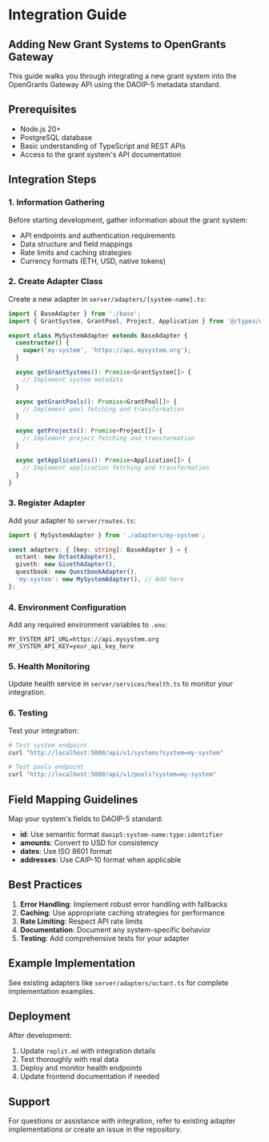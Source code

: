# Integration Guide

## Adding New Grant Systems to OpenGrants Gateway

This guide walks you through integrating a new grant system into the OpenGrants Gateway API using the DAOIP-5 metadata standard.

## Prerequisites

- Node.js 20+
- PostgreSQL database
- Basic understanding of TypeScript and REST APIs
- Access to the grant system's API documentation

## Integration Steps

### 1. Information Gathering

Before starting development, gather information about the grant system:

- API endpoints and authentication requirements
- Data structure and field mappings
- Rate limits and caching strategies
- Currency formats (ETH, USD, native tokens)

### 2. Create Adapter Class

Create a new adapter in `server/adapters/[system-name].ts`:

```typescript
import { BaseAdapter } from './base';
import { GrantSystem, GrantPool, Project, Application } from '@/types/daoip5';

export class MySystemAdapter extends BaseAdapter {
  constructor() {
    super('my-system', 'https://api.mysystem.org');
  }

  async getGrantSystems(): Promise<GrantSystem[]> {
    // Implement system metadata
  }

  async getGrantPools(): Promise<GrantPool[]> {
    // Implement pool fetching and transformation
  }

  async getProjects(): Promise<Project[]> {
    // Implement project fetching and transformation
  }

  async getApplications(): Promise<Application[]> {
    // Implement application fetching and transformation
  }
}
```

### 3. Register Adapter

Add your adapter to `server/routes.ts`:

```typescript
import { MySystemAdapter } from './adapters/my-system';

const adapters: { [key: string]: BaseAdapter } = {
  octant: new OctantAdapter(),
  giveth: new GivethAdapter(),
  questbook: new QuestbookAdapter(),
  'my-system': new MySystemAdapter(), // Add here
};
```

### 4. Environment Configuration

Add any required environment variables to `.env`:

```
MY_SYSTEM_API_URL=https://api.mysystem.org
MY_SYSTEM_API_KEY=your_api_key_here
```

### 5. Health Monitoring

Update health service in `server/services/health.ts` to monitor your integration.

### 6. Testing

Test your integration:

```bash
# Test system endpoint
curl "http://localhost:5000/api/v1/systems?system=my-system"

# Test pools endpoint
curl "http://localhost:5000/api/v1/pools?system=my-system"
```

## Field Mapping Guidelines

Map your system's fields to DAOIP-5 standard:

- **id**: Use semantic format `daoip5:system-name:type:identifier`
- **amounts**: Convert to USD for consistency
- **dates**: Use ISO 8601 format
- **addresses**: Use CAIP-10 format when applicable

## Best Practices

1. **Error Handling**: Implement robust error handling with fallbacks
2. **Caching**: Use appropriate caching strategies for performance
3. **Rate Limiting**: Respect API rate limits
4. **Documentation**: Document any system-specific behavior
5. **Testing**: Add comprehensive tests for your adapter

## Example Implementation

See existing adapters like `server/adapters/octant.ts` for complete implementation examples.

## Deployment

After development:

1. Update `replit.md` with integration details
2. Test thoroughly with real data
3. Deploy and monitor health endpoints
4. Update frontend documentation if needed

## Support

For questions or assistance with integration, refer to existing adapter implementations or create an issue in the repository.